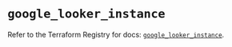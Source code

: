 # `google_looker_instance`

Refer to the Terraform Registry for docs: [`google_looker_instance`](https://registry.terraform.io/providers/hashicorp/google-beta/6.26.0/docs/resources/google_looker_instance).
